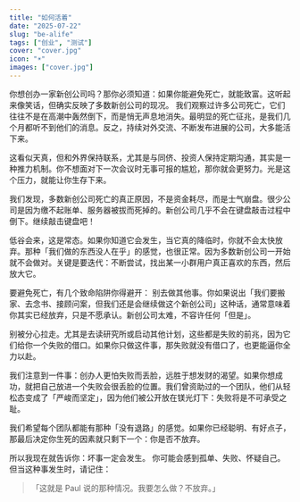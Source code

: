 ```yaml
---
title: "如何活着"
date: "2025-07-22"
slug: "be-alife"
tags: ["创业", "测试"]
cover: "cover.jpg"
icon: "☀️"
images: ["cover.jpg"]
---
```


你想创办一家新创公司吗？那你必须知道：如果你能避免死亡，就能致富。这听起来像笑话，但确实反映了多数新创公司的现况。
我们观察过许多公司死亡，它们往往不是在高潮中轰然倒下，而是悄无声息地消失。最明显的死亡征兆，是我们几个月都听不到他们的消息。反之，持续对外交流、不断发布进展的公司，大多能活下来。



这看似天真，但和外界保持联系，尤其是与同侪、投资人保持定期沟通，其实是一种推力机制。你不想面对下一次会议时无事可报的尴尬，那你就会更努力。光是这个压力，就能让你生存下来。



我们发现，多数新创公司死亡的真正原因，不是资金耗尽，而是士气崩盘。很少公司是因为缴不起账单、服务器被拔而死掉的。新创公司几乎不会在键盘敲击过程中倒下。继续敲击键盘吧！



低谷会来，这是常态。如果你知道它会发生，当它真的降临时，你就不会太快放弃。那种「我们做的东西没人在乎」的感觉，也很正常。因为多数新创公司一开始就不会做对。关键是要迭代：不断尝试，找出某一小群用户真正喜欢的东西，然后放大它。



要避免死亡，有几个致命陷阱你得避开：
别去做其他事。你如果说出「我们要搬家、去念书、接顾问案，但我们还是会继续做这个新创公司」这种话，通常意味着你其实已经放弃，只是不愿承认。新创公司太难，不容许任何「但是」。



别被分心拉走。尤其是去读研究所或启动其他计划，这些都是失败的前兆，因为它们给你一个失败的借口。如果你只做这件事，那失败就没有借口了，也更能逼你全力以赴。

我们注意到一件事：创办人更怕失败而丢脸，远胜于想发财的渴望。如果你想成功，就把自己放进一个失败会很丢脸的位置。我们曾资助过的一个团队，他们从轻松态变成了「严峻而坚定」，因为他们被公开放在镁光灯下：失败将是不可承受之耻。



我们希望每个团队都能有那种「没有退路」的感觉。如果你已经聪明、有好点子，那最后决定你生死的因素就只剩下一个：你是否不放弃。



所以我现在就告诉你：坏事一定会发生。 你可能会感到孤单、失败、怀疑自己。但当这种事发生时，请记住：



> 「这就是 Paul 说的那种情况。我要怎么做？不放弃。」





